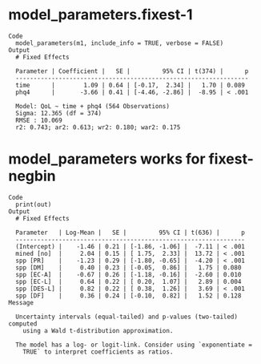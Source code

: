 # model_parameters.fixest-1

    Code
      model_parameters(m1, include_info = TRUE, verbose = FALSE)
    Output
      # Fixed Effects
      
      Parameter | Coefficient |   SE |         95% CI | t(374) |      p
      -----------------------------------------------------------------
      time      |        1.09 | 0.64 | [-0.17,  2.34] |   1.70 | 0.089 
      phq4      |       -3.66 | 0.41 | [-4.46, -2.86] |  -8.95 | < .001
      
      Model: QoL ~ time + phq4 (564 Observations)
      Sigma: 12.365 (df = 374)
      RMSE : 10.069
      r2: 0.743; ar2: 0.613; wr2: 0.180; war2: 0.175

# model_parameters works for fixest-negbin

    Code
      print(out)
    Output
      # Fixed Effects
      
      Parameter   | Log-Mean |   SE |         95% CI | t(636) |      p
      ----------------------------------------------------------------
      (Intercept) |    -1.46 | 0.21 | [-1.86, -1.06] |  -7.11 | < .001
      mined [no]  |     2.04 | 0.15 | [ 1.75,  2.33] |  13.72 | < .001
      spp [PR]    |    -1.23 | 0.29 | [-1.80, -0.65] |  -4.20 | < .001
      spp [DM]    |     0.40 | 0.23 | [-0.05,  0.86] |   1.75 | 0.080 
      spp [EC-A]  |    -0.67 | 0.26 | [-1.18, -0.16] |  -2.60 | 0.010 
      spp [EC-L]  |     0.64 | 0.22 | [ 0.20,  1.07] |   2.89 | 0.004 
      spp [DES-L] |     0.82 | 0.22 | [ 0.38,  1.26] |   3.69 | < .001
      spp [DF]    |     0.36 | 0.24 | [-0.10,  0.82] |   1.52 | 0.128 
    Message
      
      Uncertainty intervals (equal-tailed) and p-values (two-tailed) computed
        using a Wald t-distribution approximation.
      
      The model has a log- or logit-link. Consider using `exponentiate =
        TRUE` to interpret coefficients as ratios.

